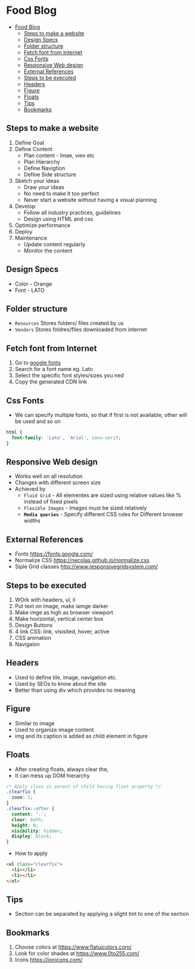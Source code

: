 # Food Blog

- [Food Blog](#food-blog)
  - [Steps to make a website](#steps-to-make-a-website)
  - [Design Specs](#design-specs)
  - [Folder structure](#folder-structure)
  - [Fetch font from Internet](#fetch-font-from-internet)
  - [Css Fonts](#css-fonts)
  - [Responsive Web design](#responsive-web-design)
  - [External References](#external-references)
  - [Steps to be executed](#steps-to-be-executed)
  - [Headers](#headers)
  - [Figure](#figure)
  - [Floats](#floats)
  - [Tips](#tips)
  - [Bookmarks](#bookmarks)

## Steps to make a website

1. Define Goal
2. Define Content
   - Plan content - Imae, vieo etc
   - Plan Hierarchy
   - Define Navigtion
   - Define Side structure
3. Sketch your ideas
   - Draw your ideas
   - No need to make it too perfect
   - Never start a website without having a visual planning
4. Develop
   - Follow all industry practices, guidelines
   - Design using HTML and css
5. Optimize performance
6. Deploy
7. Maintenance
   - Update content regularly
   - Monitor the content

## Design Specs

- Color - Orange
- Font - LATO

## Folder structure

- `Resources` Stores folders/ files created by us
- `Vendors` Stores foldres/files downloaded from internet

## Fetch font from Internet

1. Go to [google fonts](https://fonts.google.com/)
2. Search for a font name eg. Lato
3. Select the specific font styles/sizes you ned
4. Copy the generated CDN link

## Css Fonts

- We can specify multiple fonts, so that if first is not available, other will be used and so on

```css
html {
  font-family: 'Lato', 'Arial', sans-serif;
}
```

## Responsive Web design

- Works well on all resolution
- Changes with different screen size
- Achieved by
  - `Fluid Grid` - All elementes are sized using relative values like % instead of fixed pixels
  - `Flexible Images` - Images must be sized relatively
  - **`Media queries`** - Specify different CSS rules for Different browser widths

## External References

- Fonts <https://fonts.google.com/>
- Normalize CSS <https://necolas.github.io/normalize.css>
- Siple Grid classes <http://www.responsivegridsystem.com/>

## Steps to be executed

1. WOrk with headers, ul, li
2. Put text on image, make iamge darker
3. Make imge as high as browser viewport
4. Make horizontal, vertical center box
5. Design Buttons
6. 4 link CSS: link, visisited, hover, active
7. CSS animation
8. Navigaion

## Headers

- Used to define tile, image, navigation etc.
- Used by SEOs to know about the site
- Better than using div which provides no meaning

## Figure

- Similar to image
- Used to organize image content
- img and its caption is added as child element in figure

## Floats

- After creating floats, always clear the,
- It can mess up DOM hierarchy

```css
/* Apply class in parent of child having float property */
.clearfix {
  zoom: 1;
}
.clearfix::after {
  content: '.';
  clear: both;
  height: 0;
  visibility: hidden;
  display: block;
}
```

- How to apply

```html
<ul class="clearfix">
  <li></li>
  <li></li>
</ul>
```

## Tips

- Section can be separated by applying a slight tint to one of the section

## Bookmarks

1. Choose colors at <https://www.flatuicolors.com/>
2. Look for color shades at <https://www.0to255.com/>
3. Icons <https://ionicons.com/>
